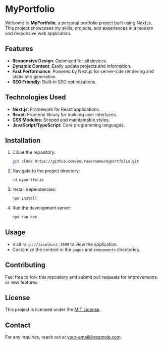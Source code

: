 # MyPortfolio

Welcome to **MyPortfolio**, a personal portfolio project built using Next.js. This project showcases my skills, projects, and experiences in a modern and responsive web application.

## Features

- **Responsive Design**: Optimized for all devices.
- **Dynamic Content**: Easily update projects and information.
- **Fast Performance**: Powered by Next.js for server-side rendering and static site generation.
- **SEO Friendly**: Built-in SEO optimizations.

## Technologies Used

- **Next.js**: Framework for React applications.
- **React**: Frontend library for building user interfaces.
- **CSS Modules**: Scoped and maintainable styles.
- **JavaScript/TypeScript**: Core programming languages.

## Installation

1. Clone the repository:
   ```bash
   git clone https://github.com/yourusername/myportfolio.git
   ```
2. Navigate to the project directory:
   ```bash
   cd myportfolio
   ```
3. Install dependencies:
   ```bash
   npm install
   ```
4. Run the development server:
   ```bash
   npm run dev
   ```

## Usage

- Visit `http://localhost:3000` to view the application.
- Customize the content in the `pages` and `components` directories.

## Contributing

Feel free to fork this repository and submit pull requests for improvements or new features.

## License

This project is licensed under the [MIT License](LICENSE).

## Contact

For any inquiries, reach out at [your-email@example.com](mailto:your-email@example.com).
